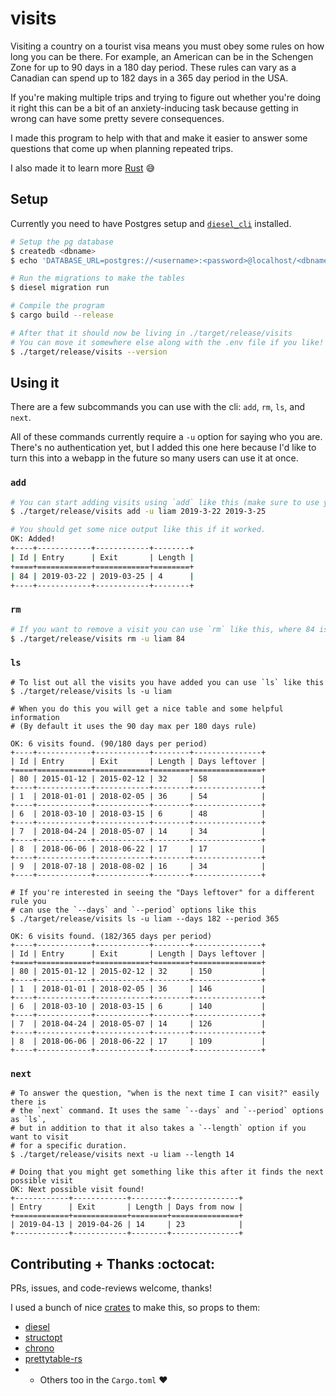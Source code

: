 # visits

Visiting a country on a tourist visa means you must obey some rules on how long
you can be there. For example, an American can be in the Schengen Zone for up
to 90 days in a 180 day period. These rules can vary as a Canadian can spend up
to 182 days in a 365 day period in the USA.

If you're making multiple trips and trying to figure out whether you're doing
it right this can be a bit of an anxiety-inducing task because getting in wrong
can have some pretty severe consequences.

I made this program to help with that and make it easier to answer some
questions that come up when planning repeated trips.

I also made it to learn more [Rust](https://www.rust-lang.org/) :sweat_smile:


## Setup

Currently you need to have Postgres setup and [`diesel_cli`]() installed.

```bash
# Setup the pg database
$ createdb <dbname>
$ echo 'DATABASE_URL=postgres://<username>:<password>@localhost/<dbname>' > .env

# Run the migrations to make the tables
$ diesel migration run

# Compile the program
$ cargo build --release

# After that it should now be living in ./target/release/visits
# You can move it somewhere else along with the .env file if you like!
$ ./target/release/visits --version
```

## Using it

There are a few subcommands you can use with the cli: `add`, `rm`, `ls`, and `next`.

All of these commands currently require a `-u` option for saying who you are.
There's no authentication yet, but I added this one here because I'd like to
turn this into a webapp in the future so many users can use it at once.

### `add`

```bash
# You can start adding visits using `add` like this (make sure to use yyyy-mm-dd as the format)
$ ./target/release/visits add -u liam 2019-3-22 2019-3-25

# You should get some nice output like this if it worked.
OK: Added!
+----+------------+------------+--------+
| Id | Entry      | Exit       | Length |
+====+============+============+========+
| 84 | 2019-03-22 | 2019-03-25 | 4      |
+----+------------+------------+--------+
```

### `rm`

```bash
# If you want to remove a visit you can use `rm` like this, where 84 is the id of the visit
$ ./target/release/visits rm -u liam 84
```

### `ls`

```
# To list out all the visits you have added you can use `ls` like this
$ ./target/release/visits ls -u liam

# When you do this you will get a nice table and some helpful information
# (By default it uses the 90 day max per 180 days rule)

OK: 6 visits found. (90/180 days per period)
+----+------------+------------+--------+---------------+
| Id | Entry      | Exit       | Length | Days leftover |
+====+============+============+========+===============+
| 80 | 2015-01-12 | 2015-02-12 | 32     | 58            |
+----+------------+------------+--------+---------------+
| 1  | 2018-01-01 | 2018-02-05 | 36     | 54            |
+----+------------+------------+--------+---------------+
| 6  | 2018-03-10 | 2018-03-15 | 6      | 48            |
+----+------------+------------+--------+---------------+
| 7  | 2018-04-24 | 2018-05-07 | 14     | 34            |
+----+------------+------------+--------+---------------+
| 8  | 2018-06-06 | 2018-06-22 | 17     | 17            |
+----+------------+------------+--------+---------------+
| 9  | 2018-07-18 | 2018-08-02 | 16     | 34            |
+----+------------+------------+--------+---------------+

# If you're interested in seeing the "Days leftover" for a different rule you
# can use the `--days` and `--period` options like this
$ ./target/release/visits ls -u liam --days 182 --period 365

OK: 6 visits found. (182/365 days per period)
+----+------------+------------+--------+---------------+
| Id | Entry      | Exit       | Length | Days leftover |
+====+============+============+========+===============+
| 80 | 2015-01-12 | 2015-02-12 | 32     | 150           |
+----+------------+------------+--------+---------------+
| 1  | 2018-01-01 | 2018-02-05 | 36     | 146           |
+----+------------+------------+--------+---------------+
| 6  | 2018-03-10 | 2018-03-15 | 6      | 140           |
+----+------------+------------+--------+---------------+
| 7  | 2018-04-24 | 2018-05-07 | 14     | 126           |
+----+------------+------------+--------+---------------+
| 8  | 2018-06-06 | 2018-06-22 | 17     | 109           |
+----+------------+------------+--------+---------------+
```

### `next`

```
# To answer the question, "when is the next time I can visit?" easily there is
# the `next` command. It uses the same `--days` and `--period` options as `ls`,
# but in addition to that it also takes a `--length` option if you want to visit 
# for a specific duration.
$ ./target/release/visits next -u liam --length 14

# Doing that you might get something like this after it finds the next possible visit
OK: Next possible visit found!
+------------+------------+--------+---------------+
| Entry      | Exit       | Length | Days from now |
+============+============+========+===============+
| 2019-04-13 | 2019-04-26 | 14     | 23            |
+------------+------------+--------+---------------+
```

## Contributing + Thanks :octocat:

PRs, issues, and code-reviews welcome, thanks!

I used a bunch of nice [crates](https://crates.io/) to make this, so props to them:
* [diesel](http://diesel.rs/)
* [structopt](https://github.com/TeXitoi/structopt)
* [chrono](https://github.com/chronotope/chrono)
* [prettytable-rs](https://github.com/phsym/prettytable-rs)
* + Others too in the `Cargo.toml` :heart:
